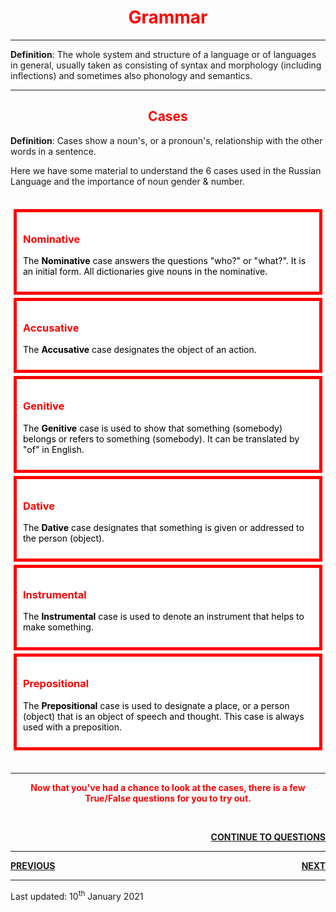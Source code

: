 <div class="container">
<h1 style="text-align:center; color:red;">Grammar</h1>
 <hr>
 <p> <b>Definition</b>: The whole system and structure of a language or of languages in general, usually taken as consisting of syntax and morphology (including inflections) and sometimes also phonology and semantics. </p>
<hr>
<h2 style="text-align:center; color:red;">Cases</h2>

 <p></p>
 <p> <b>Definition</b>: Cases show a noun's, or a pronoun's, relationship with the other words in a sentence. 
<p>Here we have some material to understand the 6 cases used in the Russian Language and the importance of noun gender & number.</p>
<br>
<style>
.case {
  background-color: white;
  color: black;
  border: 5px solid red;
  margin: 5px;
  padding: 10px;
}
</style>
<body>

<div class="case">
<h3 style="color:red;">Nominative</h3>
<p>The <b>Nominative</b> case answers the questions "who?" or "what?". It is an initial form. All dictionaries give nouns in the nominative.</p>
</div> 

<div class="case">
<h3 style="color:red;">Accusative</h3>
<p>The <b>Accusative</b> case designates the object of an action.</p>
</div>

<div class="case">
<h3 style="color:red;">Genitive</h3>
<p>The <b>Genitive</b> case is used to show that something (somebody) belongs or refers to something (somebody). It can be translated by "of" in English.</p>
</div>

<div class="case">
<h3 style="color:red;">Dative</h3>
 <p>The <b>Dative</b> case designates that something is given or addressed to the person (object).</p>
</div>

<div class="case">
<h3 style="color:red;">Instrumental</h3>
<p>The <b>Instrumental</b> case is used to denote an instrument that helps to make something.</p>
</div>

<div class="case">
<h3 style="color:red;">Prepositional</h3>
<p>The <b>Prepositional</b> case is used to designate a place, or a person (object) that is an object of speech and thought. This case is always used with a preposition.</p>
</div>
<br>  
 <hr>
 <div class="container">
 <p style="text-align:center; color:red;"><b>Now that you've had a chance to look at the cases, there is a few True/False questions for you to try out.</b></p>
 <br>  
 <p> <a style="float:right;" href="https://jameslock98.github.io/SML5202-2020-Final-JamesLock/page8.html" class="btn2"> <b>CONTINUE TO QUESTIONS</b> </a> </p> 
 <br>
 <hr>
 <div class="container">
 <p> <a style="float:left;" href="https://jameslock98.github.io/SML5202-2020-Final-JamesLock/page2.html" class="btn2"> <b>PREVIOUS</b> </a> </p>
<p> <a style="float:right;" href="https://jameslock98.github.io/SML5202-2020-Final-JamesLock/page4.html" class="btn2"> <b>NEXT</b> </a> </p>
<div style="clear:both;"> </div>
 </div>
 <hr>  
  <p> Last updated: 10<sup>th</sup> January 2021 </p>
